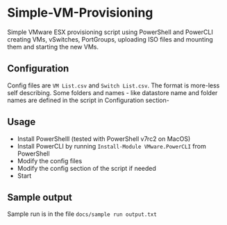 # Simple-VM-Provisioning
 Simple VMware ESX provisioning script using PowerShell and PowerCLI creating VMs, vSwitches, PortGroups, uploading ISO files and mounting them and starting the new VMs.

 ## Configuration
 Config files are `VM List.csv` and `Switch List.csv`. The format is more-less self describing.
 Some folders and names - like datastore name and folder names are defined in the script in Configuration section-

 ## Usage
 - Install PowerShelll (tested with PowerShell v7rc2 on MacOS)
 - Install PowerCLI by running `Install-Module VMware.PowerCLI` from PowerShell
 - Modify the config files
 - Modify the config section of the script if needed
 - Start

 ## Sample output
 Sample run is in the file `docs/sample run output.txt`

